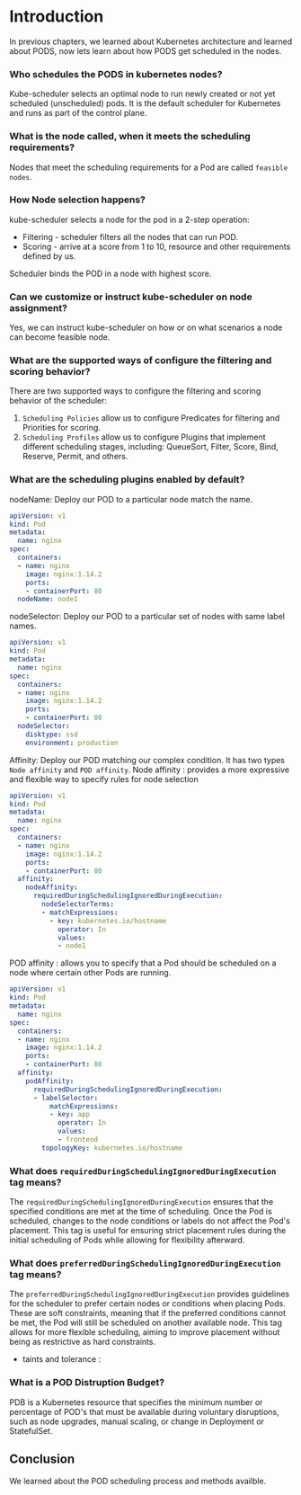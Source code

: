 # Introduction 
In previous chapters, we learned about Kubernetes architecture and learned about PODS, now lets learn about how PODS get scheduled in the nodes.

### Who schedules the PODS in kubernetes nodes?
Kube-scheduler selects an optimal node to run newly created or not yet scheduled (unscheduled) pods. It is the default scheduler for Kubernetes and runs as part of the control plane.

### What is the node called, when it meets the scheduling requirements?
Nodes that meet the scheduling requirements for a Pod are called `feasible nodes`.

### How Node selection happens?
kube-scheduler selects a node for the pod in a 2-step operation:

* Filtering - scheduler filters all the nodes that can run POD. 
* Scoring - arrive at a score from 1 to 10, resource and other requirements defined by us.

Scheduler binds the POD in a node with highest score.

### Can we customize or instruct kube-scheduler on node assignment?
Yes, we can instruct kube-scheduler on how or on what scenarios a node can become feasible node.

### What are the supported ways of configure the filtering and scoring behavior?
There are two supported ways to configure the filtering and scoring behavior of the scheduler:

1. `Scheduling Policies` allow us to configure Predicates for filtering and Priorities for scoring.
2. `Scheduling Profiles` allow us to configure Plugins that implement different scheduling stages, including: QueueSort, Filter, Score, Bind, Reserve, Permit, and others.

### What are the scheduling plugins enabled by default?
nodeName: Deploy our POD to a particular node match the name.
```yaml
apiVersion: v1
kind: Pod
metadata:
  name: nginx
spec:
  containers:
  - name: nginx
    image: nginx:1.14.2
    ports:
    - containerPort: 80
  nodeName: node1
```
nodeSelector: Deploy our POD to a particular set of nodes with same label names.
```yaml
apiVersion: v1
kind: Pod
metadata:
  name: nginx
spec:
  containers:
  - name: nginx
    image: nginx:1.14.2
    ports:
    - containerPort: 80
  nodeSelector:
    disktype: ssd
    environment: production
```
Affinity: Deploy our POD matching our complex condition. It has two types `Node affinity` and `POD affinity`.
Node affinity : provides a more expressive and flexible way to specify rules for node selection
```yaml
apiVersion: v1
kind: Pod
metadata:
  name: nginx
spec:
  containers:
  - name: nginx
    image: nginx:1.14.2
    ports:
    - containerPort: 80
  affinity:
    nodeAffinity:
      requiredDuringSchedulingIgnoredDuringExecution:
        nodeSelectorTerms:
        - matchExpressions:
          - key: kubernetes.io/hostname
            operator: In
            values:
            - node1
```
POD affinity : allows you to specify that a Pod should be scheduled on a node where certain other Pods are running.
```yaml
apiVersion: v1
kind: Pod
metadata:
  name: nginx
spec:
  containers:
  - name: nginx
    image: nginx:1.14.2
    ports:
    - containerPort: 80
  affinity:
    podAffinity:
      requiredDuringSchedulingIgnoredDuringExecution:
      - labelSelector:
          matchExpressions:
          - key: app
            operator: In
            values:
            - frontend
        topologyKey: kubernetes.io/hostname
```

### What does `requiredDuringSchedulingIgnoredDuringExecution` tag means?
The `requiredDuringSchedulingIgnoredDuringExecution` ensures that the specified conditions are met at the time of scheduling. Once the Pod is scheduled, changes to the node conditions or labels do not affect the Pod's placement. This tag is useful for ensuring strict placement rules during the initial scheduling of Pods while allowing for flexibility afterward.

### What does `preferredDuringSchedulingIgnoredDuringExecution` tag means?
The `preferredDuringSchedulingIgnoredDuringExecution` provides guidelines for the scheduler to prefer certain nodes or conditions when placing Pods. These are soft constraints, meaning that if the preferred conditions cannot be met, the Pod will still be scheduled on another available node. This tag allows for more flexible scheduling, aiming to improve placement without being as restrictive as hard constraints.

* taints and tolerance :

### What is a POD Distruption Budget?
PDB is a Kubernetes resource that specifies the minimum number or percentage of POD's that must be available during voluntary disruptions, such as node upgrades, manual scaling, or change in Deployment or StatefulSet.

## Conclusion
We learned about the POD scheduling process and methods availble.